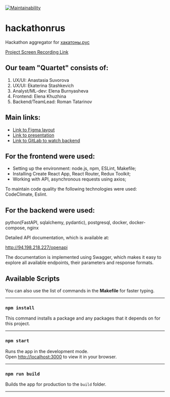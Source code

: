 [![Maintainability](https://api.codeclimate.com/v1/badges/3281022e4aecdc919ac7/maintainability)](https://codeclimate.com/github/xyzelena/hackathonrus/maintainability)

# hackathonrus

Hackathon aggregator for [хакатоны.рус](https://www.xn--80aa3anexr8c.xn--p1acf/)

[Project Screen Recording Link](https://drive.google.com/file/d/1Sk0xQMGUTwLAJGtNw49e_ksIBfkUZwML/view?usp=sharing)

## Our team "Quartet" consists of:

1. UX/UI: Anastasia Suvorova
2. UX/UI: Ekaterina Stashkevich 
3. Analyst/ML-dev: Elena Burnyasheva 
4. Frontend: Elena Khuzhina 
5. Backend/TeamLead: Roman Tatarinov

## Main links: 
* [Link to Figma layout](https://www.figma.com/design/CnTTlmMmbl3zUkY97oMBAS/%D0%9A%D0%B2%D0%B0%D1%80%D1%82%D0%B5%D1%82-%D0%A5%D0%B0%D0%BA%D0%B0%D1%82%D0%BE%D0%BD?node-id=58-2266&t=qLacBnMpufYBXrSz-0)
* [Link to presentation](https://www.figma.com/design/Ez8z5zhb7RrNvUYXS8Waoe/%D0%A5%D0%B0%D0%BA%D0%B0%D1%82%D0%BE%D0%BD-%D0%9A%D0%B2%D0%B0%D1%80%D1%82%D0%B5%D1%82-%D0%9F%D1%80%D0%B5%D0%B7%D0%B5%D0%BD%D1%82%D0%B0%D1%86%D0%B8%D1%8F-(Copy)?node-id=0-1&t=FNGw2SOgokxreUya-0)
* [Link to GitLab to watch backend](https://gitlab.com/Lodhel/hack_ru)

## For the frontend were used: 
* Setting up the environment: node.js, npm, ESLint, Makefile;
* Installing Create React App, React Router, Redux Toolkit; 
* Working with API, asynchronous requests using axios;

To maintain code quality the following technologies were used: CodeClimate, Eslint.

## For the backend were used: 
python(FastAPI, sqlalchemy, pydantic), postgresql, docker, docker-compose, nginx

Detailed API documentation, which is available at: 

http://94.198.218.227/openapi

The documentation is implemented using Swagger, which makes it easy to explore all available endpoints, their parameters and response formats.


  
## Available Scripts

You can also use the list of commands in the __Makefile__ for faster typing.

___________________

### `npm install`

This command installs a package and any packages that it depends on for this project. 

___________________

### `npm start`

Runs the app in the development mode.\
Open [http://localhost:3000](http://localhost:3000) to view it in your browser.

_______________

### `npm run build`

Builds the app for production to the `build` folder.

___________________

